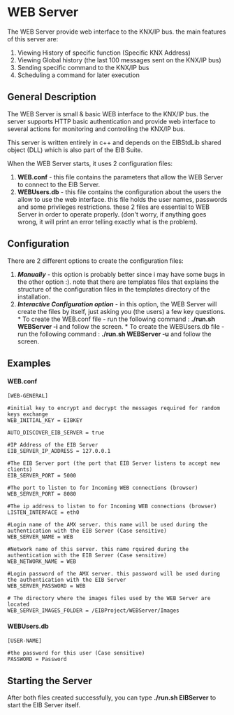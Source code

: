 # WEB Server #

The WEB Server provide web interface to the KNX/IP bus. the main features of this server are:
  1. Viewing History of specific function (Specific KNX Address)
  1. Viewing Global history (the last 100 messages sent on the KNX/IP bus)
  1. Sending specific command to the KNX/IP bus
  1. Scheduling a command for later execution

## General Description ##
The WEB Server is small & basic WEB interface to the KNX/IP bus. the server supports HTTP basic authentication and provide web interface to several actions for monitoring and controlling the KNX/IP bus.

This server is written entirely in c++ and depends on the EIBStdLib shared object (DLL) which is also part of the EIB Suite.

When the WEB Server starts, it uses 2 configuration files:
  1. **WEB.conf** - this file contains the parameters that allow the WEB Server to connect to the EIB Server.
  1. **WEBUsers.db** - this file contains the configuration about the users the allow to use the web interface. this file holds the user names, passwords and some privileges restrictions.
these 2 files are essential to WEB Server in order to operate properly. (don't worry, if anything goes wrong, it will print an error telling exactly what is the problem).

## Configuration ##
There are 2 different options to create the configuration files:
  1. **_Manually_** - this option is probably better since i may have some bugs in the other option :). note that there are templates files that explains the structure of the configuration files in the templates directory of the installation.
  1. **_Interactive Configuration option_** - in this option, the WEB Server will create the files by itself, just asking you (the users) a few key questions.
    * To create the WEB.conf file - run the following command : **./run.sh WEBServer -i** and follow the screen.
    * To create the WEBUsers.db file - run the following command : **./run.sh WEBServer -u** and follow the screen.

## Examples ##
#### WEB.conf ####
```
[WEB-GENERAL]

#initial key to encrypt and decrypt the messages required for random keys exchange
WEB_INITIAL_KEY = EIBKEY

AUTO_DISCOVER_EIB_SERVER = true

#IP Address of the EIB Server
EIB_SERVER_IP_ADDRESS = 127.0.0.1

#The EIB Server port (the port that EIB Server listens to accept new clients)
EIB_SERVER_PORT = 5000

#The port to listen to for Incoming WEB connections (browser)
WEB_SERVER_PORT = 8080

#The ip address to listen to for Incoming WEB connections (browser)
LISTEN_INTERFACE = eth0

#Login name of the AMX server. this name will be used during the authentication with the EIB Server (Case sensitive)
WEB_SERVER_NAME = WEB

#Network name of this server. this name rquired during the authentication with the EIB Server (Case sensitive)
WEB_NETWORK_NAME = WEB

#Login password of the AMX server. this password will be used during the authentication with the EIB Server
WEB_SERVER_PASSWORD = WEB

# The directory where the images files used by the WEB Server are located
WEB_SERVER_IMAGES_FOLDER = /EIBProject/WEBServer/Images
```

#### WEBUsers.db ####
```
[USER-NAME]

#the password for this user (Case sensitive)
PASSWORD = Password
```
## Starting the Server ##
After both files created successfully, you can type **./run.sh EIBServer** to start the EIB Server itself.